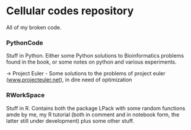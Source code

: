 # Cellular codes repository

All of my broken code.

### PythonCode
   Stuff in Python. Either some Python solutions to Bioinformatics problems found in the book, or some notes on python and various experiments.
    
-> Project Euler
    - Some solutions to the problems of project euler (www.projecteuler.net), in dire need of optimization

### RWorkSpace
   Stuff in R. Contains both the package LPack with some random functions amde by me, my R tutorial (both in comment and in notebook form, the latter still under development) plus some other stuff.
